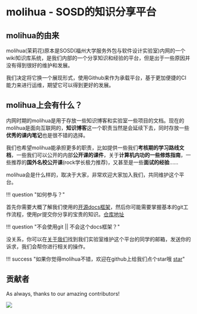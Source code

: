 # molihua - SOSD的知识分享平台


## molihua的由来

molihua(茉莉花)原本是SOSD(福州大学服务外包与软件设计实验室)内网的一个wiki知识库系统，是我们内部的一个分享知识和经验的平台，但是出于一些原因并没有得到很好的维护和发展。

我们决定将它换一个展现形式，使用Github来作为承载平台，基于更加便捷的CI能力来进行运维，期望它可以得到更好的发展。


## molihua上会有什么？

内网时期的molihua是用于存放一些知识博客和实验室一些项目的文档。现在的molihua是面向互联网的，**知识博客**这一个职责当然是会延续下去，同时存放一些**优秀的课内笔记**也是很不错的选择。

我们也希望molihua能承担更多的职责，比如提供一些我们**考核期的学习路线文档**，一些我们可以公开的内部**公开课的课件**，关于**计算机内功的一些修炼指南**，一些推荐的**国外名校公开课**(rock学长极力推荐)，又甚至是一些**面试的经验**......

molihua会是什么样的，取决于大家，非常欢迎大家加入我们，共同维护这个平台。

!!! question "如何参与？" 

首先你需要大概了解我们使用的[开源docs框架](https://squidfunk.github.io/mkdocs-material/setup/)，然后你可能需要掌握基本的git工作流程，使用pr提交你分享的宝贵的知识。[仓库地址](https://github.com/Fzu-SOSD-Lab/molihua)

!!! question "不会使用git || 不会这个docs框架？" 
  
没关系，你可以在[关于我们](./about.md)找到我们实验室维护这个平台的同学的邮箱，发送你的诉求，我们会帮你进行相关的操作。

!!! success "如果你觉得molihua不错，欢迎在github上给我们点个star哦 [star](https://github.com/Fzu-SOSD-Lab/molihua)" 

## 贡献者

As always, thanks to our amazing contributors!

<a href="https://github.com/Fzu-SOSD-lab/molihua/graphs/contributors">
  <img src="https://contributors-img.web.app/image?repo=Fzu-SOSD-lab/molihua" />
</a>
